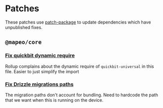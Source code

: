 # Patches

These patches use [patch-package](https://github.com/ds300/patch-package) to update dependencies which have unpublished fixes.

## `@mapeo/core`

### [Fix quickbit dynamic require](./@mapeo+core+9.0.0-alpha.2+001+fix-quickbit-dynamic-require.patch)

Rollup complains about the dynamic require of `quickbit-universal` in this file. Easier to just simplify the import

### [Fix Drizzle migrations paths](./@mapeo+core+9.0.0-alpha.2+002+fix-drizzle-migration-paths.patch)

The migration paths don't account for bundling. Need to hardcode the path that we want when this is running on the device.
